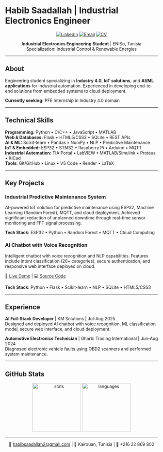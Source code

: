 # Habib Saadallah | Industrial Electronics Engineer

<div align="center">

[![LinkedIn](https://img.shields.io/badge/LinkedIn-0077B5?style=flat&logo=linkedin&logoColor=white)](https://www.linkedin.com/in/habib-saadallah-669664260)
[![Email](https://img.shields.io/badge/Email-D14836?style=flat&logo=gmail&logoColor=white)](mailto:habibsaadallah2@gmail.com)
[![CV](https://img.shields.io/badge/Download_CV-4285F4?style=flat&logo=googledrive&logoColor=white)](https://github.com/Hbib316/Hbib316/blob/main/cv_en.pdf)

**Industrial Electronics Engineering Student** | ENISo, Tunisia  
Specialization: Industrial Control & Renewable Energies

</div>

---

## About

Engineering student specializing in **Industry 4.0**, **IoT solutions**, and **AI/ML applications** for industrial automation. Experienced in developing end-to-end solutions from embedded systems to cloud deployment.

**Currently seeking:** PFE Internship in Industry 4.0 domain

---

## Technical Skills

**Programming:** Python • C/C++ • JavaScript • MATLAB  
**Web & Databases:** Flask • HTML5/CSS3 • SQLite • REST APIs  
**AI & ML:** Scikit-learn • Pandas • NumPy • NLP • Predictive Maintenance  
**IoT & Embedded:** ESP32 • STM32 • Raspberry Pi • Arduino • MQTT  
**Industrial Automation:** TIA Portal • LabVIEW • MATLAB/Simulink • Proteus • KiCad  
**Tools:** Git/GitHub • Linux • VS Code • Render • LaTeX

---

## Key Projects

### Industrial Predictive Maintenance System
AI-powered IoT solution for predictive maintenance using ESP32, Machine Learning (Random Forest), MQTT, and cloud deployment. Achieved significant reduction of unplanned downtime through real-time sensor monitoring and FFT signal processing.

**Tech Stack:** ESP32 • Python • Random Forest • MQTT • Cloud Computing

### AI Chatbot with Voice Recognition
Intelligent chatbot with voice recognition and NLP capabilities. Features include intent classification (20+ categories), secure authentication, and responsive web interface deployed on cloud.

🚀 [Live Demo](#) | 💻 [Source Code](#)

**Tech Stack:** Python • Flask • Scikit-learn • NLP • SQLite • HTML5/CSS3

---

## Experience

**AI Full-Stack Developer** | KM Solutions | Jul-Aug 2025  
Designed and deployed AI chatbot with voice recognition, ML classification model, secure web interface, and cloud deployment.

**Automotive Electronics Technician** | Gharbi Trading International | Jun-Aug 2024  
Diagnosed electronic vehicle faults using OBD2 scanners and performed system maintenance.

---

## GitHub Stats

<div align="center">
  <img src="https://github-readme-stats.vercel.app/api?username=Hbib316&show_icons=true&theme=default&hide_border=true&include_all_commits=true&count_private=true" height="160" alt="stats" />
  <img src="https://github-readme-stats.vercel.app/api/top-langs?username=Hbib316&layout=compact&theme=default&hide_border=true&langs_count=6" height="160" alt="languages" />
</div>

---

<div align="center">

📧 habibsaadallah2@gmail.com | 📍 Kairouan, Tunisia | 📱 +216 22 869 802

</div>
